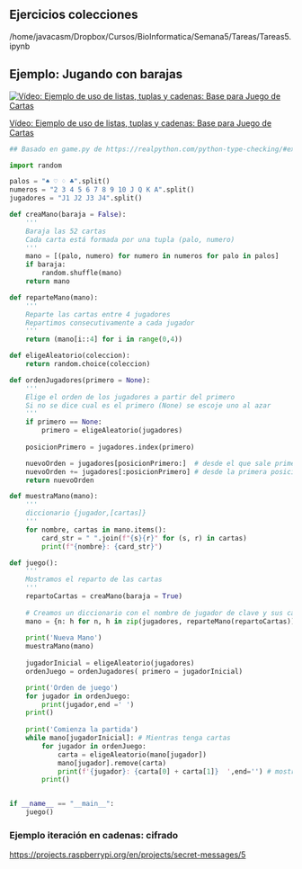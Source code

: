 ## Ejercicios colecciones

/home/javacasm/Dropbox/Cursos/BioInformatica/Semana5/Tareas/Tareas5.ipynb


## Ejemplo: Jugando con barajas


[![Vídeo: Ejemplo de uso de listas, tuplas y cadenas: Base para Juego de Cartas](https://img.youtube.com/vi/CsgLWsBVKc8/0.jpg)](https://youtu.be/CsgLWsBVKc8)


[Vídeo: Ejemplo de uso de listas, tuplas y cadenas: Base para Juego de Cartas](https://youtu.be/CsgLWsBVKc8)



```python
## Basado en game.py de https://realpython.com/python-type-checking/#example-a-deck-of-cards

import random

palos = "♠️ ♡ ♢ ♣️".split()
numeros = "2 3 4 5 6 7 8 9 10 J Q K A".split()
jugadores = "J1 J2 J3 J4".split()

def creaMano(baraja = False):
    '''
    Baraja las 52 cartas
    Cada carta está formada por una tupla (palo, numero)
    ''' 
    mano = [(palo, numero) for numero in numeros for palo in palos]
    if baraja:
        random.shuffle(mano)
    return mano

def reparteMano(mano):
    '''
    Reparte las cartas entre 4 jugadores
    Repartimos consecutivamente a cada jugador
    '''
    return (mano[i::4] for i in range(0,4))

def eligeAleatorio(coleccion):
    return random.choice(coleccion)

def ordenJugadores(primero = None):
    '''
    Elige el orden de los jugadores a partir del primero
    Si no se dice cual es el primero (None) se escoje uno al azar
    '''
    if primero == None:
        primero = eligeAleatorio(jugadores)
    
    posicionPrimero = jugadores.index(primero)

    nuevoOrden = jugadores[posicionPrimero:]  # desde el que sale primero hasta el final
    nuevoOrden += jugadores[:posicionPrimero] # desde la primera posición hasta el que sale primero
    return nuevoOrden

def muestraMano(mano):
    '''
    diccionario {jugador,[cartas]}
    '''
    for nombre, cartas in mano.items():
        card_str = " ".join(f"{s}{r}" for (s, r) in cartas)
        print(f"{nombre}: {card_str}")

def juego():
    '''
    Mostramos el reparto de las cartas
    '''
    repartoCartas = creaMano(baraja = True)
    
    # Creamos un diccionario con el nombre de jugador de clave y sus cartas
    mano = {n: h for n, h in zip(jugadores, reparteMano(repartoCartas))}
    
    print('Nueva Mano')
    muestraMano(mano)
    
    jugadorInicial = eligeAleatorio(jugadores)
    ordenJuego = ordenJugadores( primero = jugadorInicial)

    print('Orden de juego')
    for jugador in ordenJuego:
        print(jugador,end =' ')
    print()
    
    print('Comienza la partida')
    while mano[jugadorInicial]: # Mientras tenga cartas
        for jugador in ordenJuego:
            carta = eligeAleatorio(mano[jugador])
            mano[jugador].remove(carta)
            print(f'{jugador}: {carta[0] + carta[1]}  ',end='') # mostramos la mano en una linea
        print()


if __name__ == "__main__":
    juego()
```

### Ejemplo iteración en cadenas: cifrado

https://projects.raspberrypi.org/en/projects/secret-messages/5
